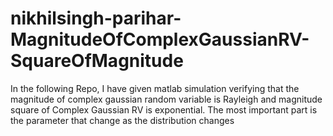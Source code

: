 # nikhilsingh-parihar-MagnitudeOfComplexGaussianRV-SquareOfMagnitude
In the following Repo, I have given matlab simulation verifying that the magnitude of complex gaussian random variable is Rayleigh and magnitude square of Complex Gaussian RV is exponential. The most important part is the parameter that change as the distribution changes
